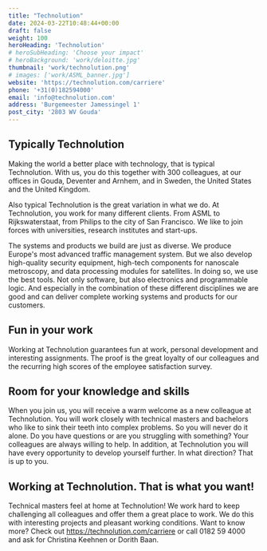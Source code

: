 ```yaml
---
title: "Technolution"
date: 2024-03-22T10:48:44+00:00
draft: false
weight: 100
heroHeading: 'Technolution'
# heroSubHeading: 'Choose your impact'
# heroBackground: 'work/deloitte.jpg'
thumbnail: 'work/technolution.png'
# images: ['work/ASML_banner.jpg']
website: 'https://technolution.com/carriere'
phone: '+31(0)182594000'
email: 'info@technolution.com'
address: 'Burgemeester Jamessingel 1'
post_city: '2803 WV Gouda'
---
```


## Typically Technolution

Making the world a better place with technology, that is typical Technolution. With us, you do this together with 300 colleagues, at our offices in Gouda, Deventer and Arnhem, and in Sweden, the United States and the United Kingdom.

Also typical Technolution is the great variation in what we do. At Technolution, you work for many different clients. From ASML to Rijkswaterstaat, from Philips to the city of San Francisco. We like to join forces with universities, research institutes and start-ups.

The systems and products we build are just as diverse. We produce Europe's most advanced traffic management system. But we also develop high-quality security equipment, high-tech components for nanoscale metroscopy, and data processing modules for satellites. In doing so, we use the best tools. Not only software, but also electronics and programmable logic. And especially in the combination of these different disciplines we are good and can deliver complete working systems and products for our customers.

## Fun in your work

Working at Technolution guarantees fun at work, personal development and interesting assignments. The proof is the great loyalty of our colleagues and the recurring high scores of the employee satisfaction survey.

## Room for your knowledge and skills

When you join us, you will receive a warm welcome as a new colleague at Technolution. You will work closely with technical masters and bachelors who like to sink their teeth into complex problems. So you will never do it alone. Do you have questions or are you struggling with something? Your colleagues are always willing to help.
In addition, at Technolution you will have every opportunity to develop yourself further. In what direction? That is up to you.

## Working at Technolution. That is what you want!

Technical masters feel at home at Technolution! We work hard to keep challenging all colleagues and offer them a great place to work. We do this with interesting projects and pleasant working conditions. Want to know more? Check out https://technolution.com/carriere or call 0182 59 4000 and ask for Christina Keehnen or Dorith Baan.